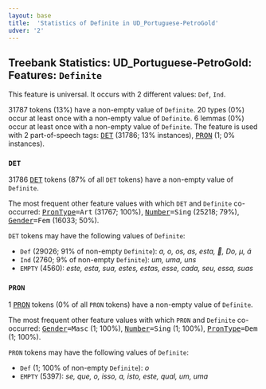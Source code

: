 ```yaml
---
layout: base
title:  'Statistics of Definite in UD_Portuguese-PetroGold'
udver: '2'
---
```


## Treebank Statistics: UD_Portuguese-PetroGold: Features: `Definite`

This feature is universal.
It occurs with 2 different values: `Def`, `Ind`.

31787 tokens (13%) have a non-empty value of `Definite`.
20 types (0%) occur at least once with a non-empty value of `Definite`.
6 lemmas (0%) occur at least once with a non-empty value of `Definite`.
The feature is used with 2 part-of-speech tags: <tt><a href="pt_petrogold-pos-DET.html">DET</a></tt> (31786; 13% instances), <tt><a href="pt_petrogold-pos-PRON.html">PRON</a></tt> (1; 0% instances).

### `DET`

31786 <tt><a href="pt_petrogold-pos-DET.html">DET</a></tt> tokens (87% of all `DET` tokens) have a non-empty value of `Definite`.

The most frequent other feature values with which `DET` and `Definite` co-occurred: <tt><a href="pt_petrogold-feat-PronType.html">PronType</a></tt><tt>=Art</tt> (31767; 100%), <tt><a href="pt_petrogold-feat-Number.html">Number</a></tt><tt>=Sing</tt> (25218; 79%), <tt><a href="pt_petrogold-feat-Gender.html">Gender</a></tt><tt>=Fem</tt> (16033; 50%).

`DET` tokens may have the following values of `Definite`:

* `Def` (29026; 91% of non-empty `Definite`): <em>a, o, os, as, esta, , Do, µ, á</em>
* `Ind` (2760; 9% of non-empty `Definite`): <em>um, uma, uns</em>
* `EMPTY` (4560): <em>este, esta, sua, estes, estas, esse, cada, seu, essa, suas</em>

### `PRON`

1 <tt><a href="pt_petrogold-pos-PRON.html">PRON</a></tt> tokens (0% of all `PRON` tokens) have a non-empty value of `Definite`.

The most frequent other feature values with which `PRON` and `Definite` co-occurred: <tt><a href="pt_petrogold-feat-Gender.html">Gender</a></tt><tt>=Masc</tt> (1; 100%), <tt><a href="pt_petrogold-feat-Number.html">Number</a></tt><tt>=Sing</tt> (1; 100%), <tt><a href="pt_petrogold-feat-PronType.html">PronType</a></tt><tt>=Dem</tt> (1; 100%).

`PRON` tokens may have the following values of `Definite`:

* `Def` (1; 100% of non-empty `Definite`): <em>o</em>
* `EMPTY` (5397): <em>se, que, o, isso, a, isto, este, qual, um, uma</em>

